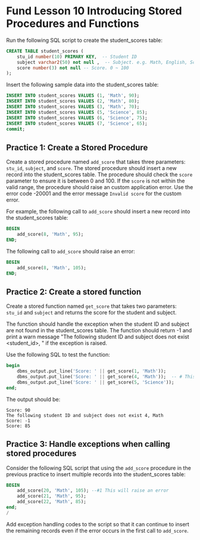 
# Fund Lesson 10 Introducing Stored Procedures and Functions

Run the following SQL script to create the student_scores table:

```sql
CREATE TABLE student_scores (
    stu_id number(10) PRIMARY KEY,  -- Student ID
    subject varchar2(50) not null ,  -- Subject. e.g. Math, English, Science
    score number(3) not null -- Score. 0 ~ 100
);
```

Insert the following sample data into the student_scores table:

```sql
INSERT INTO student_scores VALUES (1, 'Math', 90);
INSERT INTO student_scores VALUES (2, 'Math', 80);
INSERT INTO student_scores VALUES (3, 'Math', 70);
INSERT INTO student_scores VALUES (5, 'Science', 85);
INSERT INTO student_scores VALUES (6, 'Science', 75);
INSERT INTO student_scores VALUES (7, 'Science', 65);
commit;
```

## Practice 1: Create a Stored Procedure

Create a stored procedure named `add_score` that takes three parameters: `stu_id`, `subject`, and `score`. 
The stored procedure should insert a new record into the student_scores table.
The procedure should check the `score` parameter to ensure it is between 0 and 100.
If the `score` is not within the valid range, the procedure should raise an custom application error. 
Use the error code -20001 and the error message  `Invalid score` for the custom error.

For example, the following call to `add_score` should insert a new record into the student_scores table:

```sql
BEGIN
    add_score(8, 'Math', 95);
END;
```

The following call to `add_score` should raise an error:

```sql
BEGIN
    add_score(8, 'Math', 105);
END;
```

## Practice 2: Create a stored function 

Create a stored function named `get_score` that takes two parameters: `stu_id` and `subject` and returns the score for the student and subject.

The function should handle the exception when the student ID and subject are not found in the student_scores table.
The function should return -1 and print a warn message "The following student ID and subject does not exist <student_id>, <subject>" if the exception is raised.

Use the following SQL to test the function:

```sql
begin 
    dbms_output.put_line('Score: ' || get_score(1, 'Math'));
    dbms_output.put_line('Score: ' || get_score(4, 'Math'));  -- # This line will raise an error
    dbms_output.put_line('Score: ' || get_score(5, 'Science'));
end;
```

The output should be:
```
Score: 90
The following student ID and subject does not exist 4, Math
Score: -1
Score: 85
```

## Practice 3: Handle exceptions when calling stored procedures

Consider the following SQL script that using the `add_score` procedure in the previous practice to insert multiple records into the student_scores table:

```sql
BEGIN
    add_score(20, 'Math', 105); --#1 This will raise an error
    add_score(21, 'Math', 95);
    add_score(22, 'Math', 85);
end;
/
```

Add exception handling codes to the script so that it can continue to insert the remaining records even if the error occurs in the first call to `add_score`.









